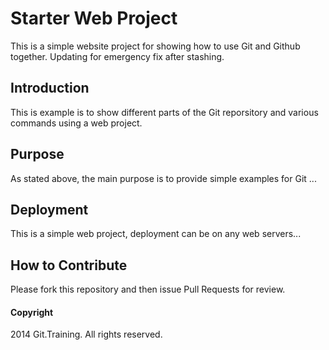 # Starter Web Project

This is a simple website project for showing how to use Git and Github together. Updating for emergency fix after stashing.

## Introduction

This is example is to show different parts of the Git reporsitory and various commands using a web project.

## Purpose

As stated above, the main purpose is to provide simple examples for Git ...

## Deployment

This is a simple web project, deployment can be on any web servers...

## How to Contribute

Please fork this repository and then issue Pull Requests for review.

#### Copyright

2014 Git.Training. All rights reserved.